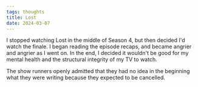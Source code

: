 ```yaml
---
tags: thoughts
title: Lost
date: 2024-03-07
---
```


I stopped watching Lost in the middle of Season 4, but then decided I'd watch the finale. I began reading the episode recaps, and became angrier and angrier as I went on. In the end, I decided it wouldn't be good for my mental health and the structural integrity of my TV to watch.

The show runners openly admitted that they had no idea in the beginning what they were writing because they expected to be cancelled. 
